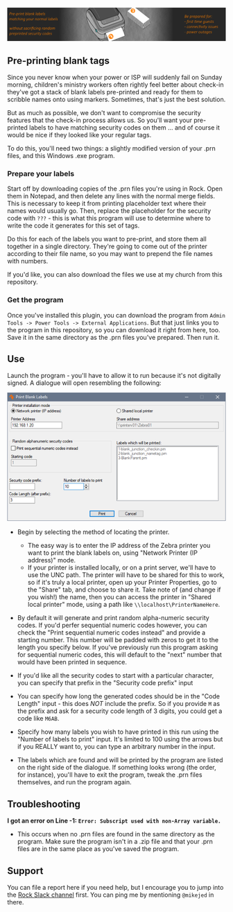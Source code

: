 ![Icon](../Print%20blank%20labels%20Plugin/package-icon.png?raw=true "Project Icon")
## Pre-printing blank tags
Since you never know when your power or ISP will suddenly fail on Sunday morning, children's ministry workers often rightly feel better about check-in they've got a stack of blank labels pre-printed and ready for them to scribble names onto using markers. Sometimes, that's just the best solution.

But as much as possible, we don't want to compromise the security features that the check-in process allows us. So you'll want your pre-printed labels to have matching security codes on them ... and of course it would be nice if they looked like your regular tags.

To do this, you'll need two things: a slightly modified version of your .prn files, and this Windows .exe program.

### Prepare your labels
Start off by downloading copies of the .prn files you're using in Rock. Open them in Notepad, and then delete any lines with the normal merge fields. This is necessary to keep it from printing placeholder text where their names would usually go. Then, replace the placeholder for the security code with `???` - this is what this program will use to determine where to write the code it generates for this set of tags.

Do this for each of the labels you want to pre-print, and store them all together in a single directory. They're going to come out of the printer according to their file name, so you may want to prepend the file names with numbers.

If you'd like, you can also download the files we use at my church from this repository.

### Get the program
Once you've installed this plugin, you can download the program from `Admin Tools -> Power Tools -> External Applications`. But that just links you to the program in this repository, so you can download it right from here, too. Save it in the same directory as the .prn files you've prepared. Then run it.

## Use
Launch the program - you'll have to allow it to run because it's not digitally signed. A dialogue will open resembling the following:

![Icon](../Print%20blank%20labels%20Plugin/Screenshot.png?raw=true "Screenshot")
* Begin by selecting the method of locating the printer.
    * The easy way is to enter the IP address of the Zebra printer you want to print the blank labels on, using "Network Printer (IP address)" mode.
    * If your printer is installed locally, or on a print server, we'll have to use the UNC path. The printer will have to be shared for this to work, so if it's truly a local printer, open up your Printer Properties, go to the "Share" tab, and choose to share it. Take note of (and change if you wish!) the name, then you can access the printer in "Shared local printer" mode, using a path like `\\localhost\PrinterNameHere`.

* By default it will generate and print random alpha-numeric security codes. If you'd perfer sequential numeric codes however, you can check the "Print sequential numeric codes instead" and provide a starting number. This number will be padded with zeros to get it to the length you specify below. If you've previously run this program asking for sequential numeric codes, this will default to the "next" number that would have been printed in sequence.

* If you'd like all the security codes to start with a particular character, you can specify that prefix in the "Security code prefix" input

* You can specify how long the generated codes should be in the "Code Length" input - this does *NOT* include the prefix. So if you provide `M` as the prefix and ask for a security code length of 3 digits, you could get a code like `M6AB`.

* Specify how many labels you wish to have printed in this run using the "Number of labels to print" input. It's limited to 100 using the arrows but if you REALLY want to, you can type an arbitrary number in the input.

* The labels which are found and will be printed by the program are listed on the right side of the dialogue. If something looks wrong (the order, for instance), you'll have to exit the program, tweak the .prn files themselves, and run the program again.

## Troubleshooting
**I got an error on Line -1: `Error: Subscript used with non-Array variable.`**
* This occurs when no .prn files are found in the same directory as the program. Make sure the program isn't in a .zip file and that your .prn files are in the same place as you've saved the program.

## Support
You can file a report here if you need help, but I encourage you to jump into the [Rock Slack channel](https://www.rockrms.com/slack) first. You can ping me by mentioning `@mikejed` in there.
